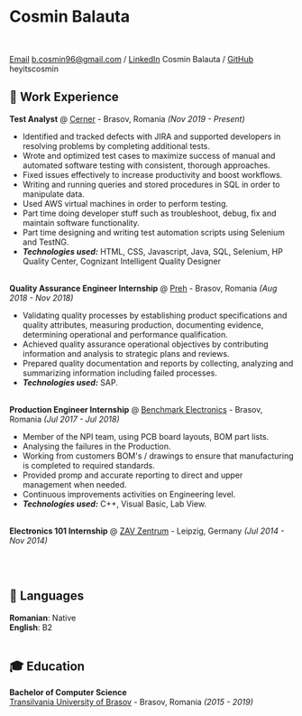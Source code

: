 # Cosmin Balauta

<br>

[Email](mailto:b.cosmin96@gmail.com) b.cosmin96@gmail.com / [LinkedIn](https://www.linkedin.com/in/cosmin-b%C4%83l%C4%83u%C8%9B%C4%83-5509b5121/) Cosmin Balauta / [GitHub](https://github.com/heyitscosmin) heyitscosmin

## 🦾 Work Experience

**Test Analyst** @ [Cerner](https://www.cerner.com/) - Brasov, Romania _(Nov 2019 - Present)_ <br>

  - Identified and tracked defects with JIRA and supported developers in resolving problems by completing additional tests.
  - Wrote and optimized test cases to maximize success of manual and automated software testing with consistent, thorough approaches.
  - Fixed issues effectively to increase productivity and boost workflows.
  - Writing and running queries and stored procedures in SQL in order to manipulate data.
  - Used AWS virtual machines in order to perform testing.
  - Part time doing developer stuff such as troubleshoot, debug, fix and maintain software functionality.
  - Part time designing and writing test automation scripts using Selenium and TestNG.
  - **_Technologies used:_** HTML, CSS, Javascript, Java, SQL, Selenium, HP Quality Center, Cognizant Intelligent Quality Designer
<br><br>

**Quality Assurance Engineer Internship** @ [Preh](https://www.preh.com/) - Brasov, Romania _(Aug 2018 - Nov 2018)_ <br>

  - Validating quality processes by establishing product specifications and quality attributes, measuring
production, documenting evidence, determining operational and performance qualification.
  - Achieved quality assurance operational objectives by contributing information and analysis to
strategic plans and reviews.
  - Prepared quality documentation and reports by collecting, analyzing and summarizing information
including failed processes.
  - **_Technologies used:_** SAP.
<br><br>

**Production Engineer Internship** @ [Benchmark Electronics](https://www.bench.com/brasov-romania) - Brasov, Romania _(Jul 2017 - Jul 2018)_ <br>

  - Member of the NPI team, using PCB board layouts, BOM part lists.
  - Analysing the failures in the Production.
  - Working from customers BOM's / drawings to ensure that manufacturing is completed to required
standards.
  - Provided promp and accurate reporting to direct and upper management when needed.
  - Continuous improvements activities on Engineering level.
  - **_Technologies used:_** C++, Visual Basic, Lab View.
 <br><br>

**Electronics 101 Internship** @ [ZAV Zentrum](https://www.zaw-leipzig.de/) - Leipzig, Germany _(Jul 2014 - Nov 2014)_ <br>

 <br><br>

## 💬 Languages

**Romanian**: Native <br>
**English**: B2
<br><br>

## 🎓 Education

**Bachelor of Computer Science**<br>
[Transilvania University of Brasov](https://iesc.unitbv.ro/) - Brasov, Romania _(2015 - 2019)_
